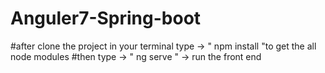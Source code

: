 # Anguler7-Spring-boot

#after clone the project in your terminal type -> " npm install "to get the all node modules
#then type -> " ng serve " -> run the front end
